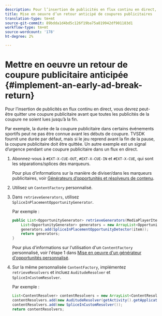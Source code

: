 ```yaml
---
description: Pour l’insertion de publicités en flux continu en direct, vous devrez peut-être quitter une coupure publicitaire avant que toutes les publicités de la coupure ne soient lues jusqu’à la fin.
title: Mise en oeuvre d’un retour anticipé de coupures publicitaires
translation-type: tm+mt
source-git-commit: 89bdda1d4bd5c126f19ba75a819942df901183d1
workflow-type: tm+mt
source-wordcount: '178'
ht-degree: 2%

---
```



# Mettre en oeuvre un retour de coupure publicitaire anticipée {#implement-an-early-ad-break-return}

Pour l’insertion de publicités en flux continu en direct, vous devrez peut-être quitter une coupure publicitaire avant que toutes les publicités de la coupure ne soient lues jusqu’à la fin.

Par exemple, la durée de la coupure publicitaire dans certains événements sportifs peut ne pas être connue avant les débuts de coupure. TVSDK fournit une durée par défaut, mais si le jeu reprend avant la fin de la pause, la coupure publicitaire doit être quittée. Un autre exemple est un signal d’urgence pendant une coupure publicitaire dans un flux en direct.

1. Abonnez-vous à `#EXT-X-CUE-OUT`, `#EXT-X-CUE-IN` et `#EXT-X-CUE`, qui sont les séparations/splices des marqueurs.

   Pour plus d’informations sur la manière de diviser/dans les marqueurs publicitaires, voir [Générateurs d’opportunités et résolveurs de contenu](../../ad-insertion/content-resolver/c-psdk-android-2.7-content-resolver-about.md).

1. Utilisez un `ContentFactory` personnalisé.
1. Dans `retrieveGenerators`, utilisez `SpliceInPlacementOpportunityGenerator`.

   Par exemple :

   ```java
   public List<OpportunityGenerator> retrieveGenerators(MediaPlayerItem item) { 
       List<OpportunityGenerator> generators = new ArrayList<OpportunityGenerator>(); 
       generators.add(SpliceInPlacementOpportunityDetector(item)); 
       return generators; 
   }
   ```

   Pour plus d&#39;informations sur l&#39;utilisation d&#39;un `ContentFactory` personnalisé, voir l&#39;étape 1 dans [Mise en oeuvre d&#39;un générateur d&#39;opportunités personnalisé](../../ad-insertion/content-resolver/t-psdk-android-2.7-opp-detector-impl-android.md).

1. Sur la même personnalisée `ContentFactory`, implémentez `retrieveResolvers` et incluez `AuditudeResolver` et `SpliceInCustomResolver`.

   Par exemple :

   ```java
   List<ContentResolver> contentResolvers = new ArrayList<ContentResolver>(); 
   contentResolvers.add(new AuditudeResolver(getActivity().getApplicationContext())); 
   contentResolvers.add(new SpliceInCustomResolver()); 
   return contentResolvers;
   ```

